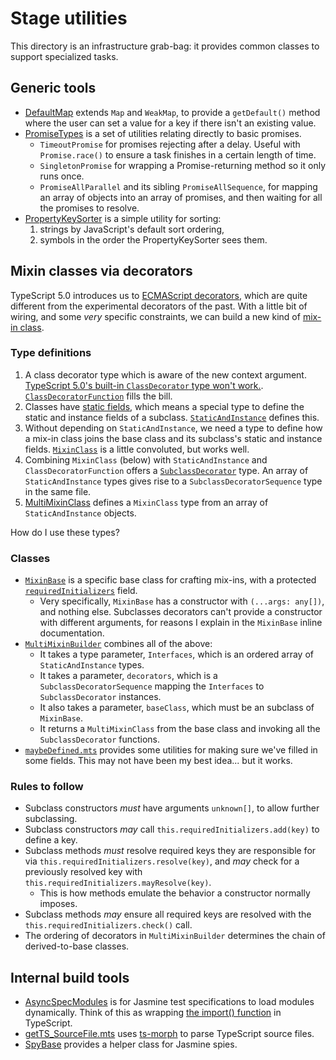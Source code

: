 # Stage utilities

This directory is an infrastructure grab-bag:  it provides common classes to support specialized tasks.

## Generic tools

- [DefaultMap](./source/DefaultMap.mts) extends `Map` and `WeakMap`, to provide a `getDefault()` method where the user can set a value for a key if there isn't an existing value.
- [PromiseTypes](./source/PromiseTypes.mts) is a set of utilities relating directly to basic promises.
  - `TimeoutPromise` for promises rejecting after a delay.  Useful with `Promise.race()` to ensure a task finishes in a certain length of time.
  - `SingletonPromise` for wrapping a Promise-returning method so it only runs once.
  - `PromiseAllParallel` and its sibling `PromiseAllSequence`, for mapping an array of objects into an array of promises, and then waiting for all the promises to resolve.
- [PropertyKeySorter](./source/PropertyKeySorter.mts) is a simple utility for sorting:
  1. strings by JavaScript's default sort ordering,
  2. symbols in the order the PropertyKeySorter sees them.

## Mixin classes via decorators

TypeScript 5.0 introduces us to [ECMAScript decorators](https://github.com/tc39/proposal-decorators), which are quite different from the experimental decorators of the past.  With a little bit of wiring, and some _very_ specific constraints, we can build a new kind of [mix-in class](https://www.typescriptlang.org/docs/handbook/mixins.html).

### Type definitions

1. A class decorator type which is aware of the new context argument.  [TypeScript 5.0's built-in `ClassDecorator` type won't work.](https://github.com/microsoft/TypeScript/issues/53790).  [`ClassDecoratorFunction`](./source/types/ClassDecoratorFunction.d.mts) fills the bill.
2. Classes have [static fields](https://developer.mozilla.org/en-US/docs/Web/JavaScript/Reference/Classes/static), which means a special type to define the static and instance fields of a subclass.  [`StaticAndInstance`](./source/types/StaticAndInstance.d.mts) defines this.
3. Without depending on `StaticAndInstance`, we need a type to define how a mix-in class joins the base class and its subclass's static and instance fields.  [`MixinClass`](./source/types/MixinClass.d.mts) is a little convoluted, but works well.
4. Combining `MixinClass` (below) with `StaticAndInstance` and `ClassDecoratorFunction` offers a [`SubclassDecorator`](./source/types/SubclassDecorator.d.mts) type.  An array of `StaticAndInstance` types gives rise to a `SubclassDecoratorSequence` type in the same file.
5. [MultiMixinClass](./source/types/MultiMixinClass.d.mts) defines a `MixinClass` type from an array of `StaticAndInstance` objects.

How do I use these types?

### Classes

- [`MixinBase`](./source/MixinBase.mts) is a specific base class for crafting mix-ins, with a protected [`requiredInitializers`](./source/RequiredInitializers.mts) field.
  - Very specifically, `MixinBase` has a constructor with `(...args: any[])`, and nothing else.  Subclasses decorators can't provide a constructor with different arguments, for reasons I explain in the `MixinBase` inline documentation.
- [`MultiMixinBuilder`](./source/MultiMixinBuilder.mts) combines all of the above:
  - It takes a type parameter, `Interfaces`, which is an ordered array of `StaticAndInstance` types.
  - It takes a parameter, `decorators`, which is a `SubclassDecoratorSequence` mapping the `Interfaces` to `SubclassDecorator` instances.
  - It also takes a parameter, `baseClass`, which must be an subclass of `MixinBase`.
  - It returns a `MultiMixinClass` from the base class and invoking all the `SubclassDecorator` functions.
- [`maybeDefined.mts`](./source/maybeDefined.mts) provides some utilities for making sure we've filled in some fields.  This may not have been my best idea... but it works.

### Rules to follow

- Subclass constructors _must_ have arguments `unknown[]`, to allow further subclassing.
- Subclass constructors _may_ call `this.requiredInitializers.add(key)` to define a key.
- Subclass methods _must_ resolve required keys they are responsible for via `this.requiredInitializers.resolve(key)`, and _may_ check for a previously resolved key with `this.requiredInitializers.mayResolve(key)`.
  - This is how methods emulate the behavior a constructor normally imposes.
- Subclass methods _may_ ensure all required keys are resolved with the `this.requiredInitializers.check()` call.
- The ordering of decorators in `MultiMixinBuilder` determines the chain of derived-to-base classes.

## Internal build tools

- [AsyncSpecModules](./source/AsyncSpecModules.mts) is for Jasmine test specifications to load modules dynamically.  Think of this as wrapping [the import() function](https://developer.mozilla.org/en-US/docs/Web/JavaScript/Reference/Operators/import) in TypeScript.
- [getTS_SourceFile.mts](./source/getTS_SourceFile.mts) uses [ts-morph](https://ts-morph.com) to parse TypeScript source files.
- [SpyBase](./source/SpyBase.mts) provides a helper class for Jasmine spies.
